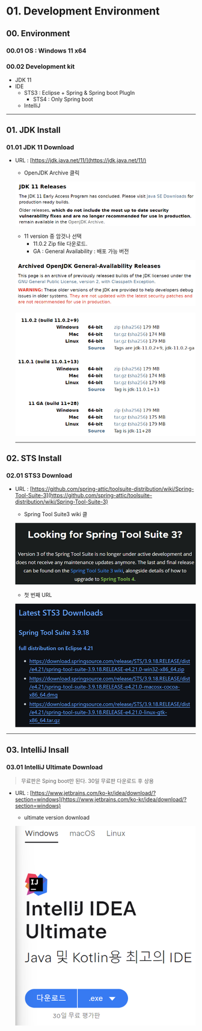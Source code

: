 # 01. Development Environment

## 00. Environment

### 00.01 OS : Windows 11 x64

### 00.02 Development kit

- JDK 11
- IDE
    - STS3 : Eclipse + Spring & Spring boot PlugIn
        - STS4 : Only Spring boot
    - IntelliJ

---

## 01. JDK Install

### 01.01 JDK 11 Download

- URL : [https://jdk.java.net/11/](https://jdk.java.net/11/)
    - OpenJDK Archive 클릭
    
    ![Untitled](./img//Untitled.png)
    
    - 11 version 중 암것나 선택
        - 11.0.2 Zip file 다운로드.
        - GA : General Availability : 배포 가능 버전
    
    ![Untitled](./img//Untitled%201.png)
    
    ![Untitled](./img//Untitled%202.png)
    
    ---
    

## 02. STS Install

### 02.01 STS3 Download

- URL : [https://github.com/spring-attic/toolsuite-distribution/wiki/Spring-Tool-Suite-3](https://github.com/spring-attic/toolsuite-distribution/wiki/Spring-Tool-Suite-3)
    - Spring Tool Suite3 wiki 클
    
    ![Untitled](./img//Untitled%203.png)
    
    - 첫 번째 URL
    
    ![Untitled](./img//Untitled%204.png)
    

---

## 03. IntelliJ Insall

### 03.01 IntelliJ Ultimate Download

> 무료판은 Sping boot만 된다.
30일 무료판 다운로드 후 상용
> 
- URL : [https://www.jetbrains.com/ko-kr/idea/download/?section=windows](https://www.jetbrains.com/ko-kr/idea/download/?section=windows)
    - ultimate version download
    
    ![Untitled](./img//Untitled%205.png)